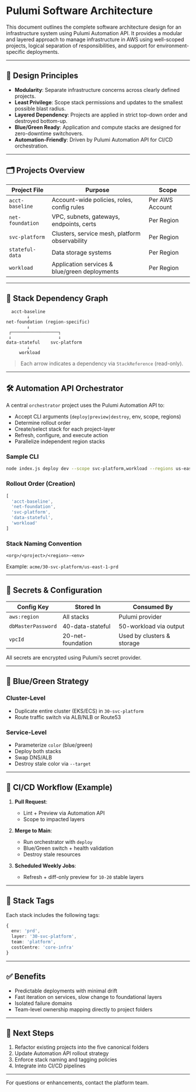 # Pulumi Software Architecture

This document outlines the complete software architecture design for an infrastructure system using Pulumi Automation API. It provides a modular and layered approach to manage infrastructure in AWS using well-scoped projects, logical separation of responsibilities, and support for environment-specific deployments.

---

## 🔧 Design Principles

* **Modularity**: Separate infrastructure concerns across clearly defined projects.
* **Least Privilege**: Scope stack permissions and updates to the smallest possible blast radius.
* **Layered Dependency**: Projects are applied in strict top-down order and destroyed bottom-up.
* **Blue/Green Ready**: Application and compute stacks are designed for zero-downtime switchovers.
* **Automation-Friendly**: Driven by Pulumi Automation API for CI/CD orchestration.

---

## 🗂️ Projects Overview

| Project File     | Purpose                                        | Scope           |
| ---------------- | ---------------------------------------------- | --------------- |
| `acct-baseline`  | Account-wide policies, roles, config rules     | Per AWS Account |
| `net-foundation` | VPC, subnets, gateways, endpoints, certs       | Per Region      |
| `svc-platform`   | Clusters, service mesh, platform observability | Per Region      |
| `stateful-data`  | Data storage systems                           | Per Region      |
| `workload`       | Application services & blue/green deployments  | Per Region      |

---

## 🧱 Stack Dependency Graph

```text
  acct-baseline
        ↓
net-foundation (region-specific)
        ↓
 ┌──────────────────┐
 ↓                  ↓
data-stateful    svc-platform
        ↓
     workload
```

> Each arrow indicates a dependency via `StackReference` (read-only).

---

## 🛠️ Automation API Orchestrator

A central `orchestrator` project uses the Pulumi Automation API to:

* Accept CLI arguments (`deploy|preview|destroy`, env, scope, regions)
* Determine rollout order
* Create/select stack for each project-layer
* Refresh, configure, and execute action
* Parallelize independent region stacks

### Sample CLI

```bash
node index.js deploy dev --scope svc-platform,workload --regions us-east-1
```

### Rollout Order (Creation)

```ts
[
  'acct-baseline',
  'net-foundation',
  'svc-platform',
  'data-stateful',
  'workload'
]
```

### Stack Naming Convention

```
<org>/<project>/<region>-<env>
```

Example: `acme/30-svc-platform/us-east-1-prd`

---

## 🔐 Secrets & Configuration

| Config Key         | Stored In         | Consumed By                |
| ------------------ | ----------------- | -------------------------- |
| `aws:region`       | All stacks        | Pulumi provider            |
| `dbMasterPassword` | 40-data-stateful  | 50-workload via output     |
| `vpcId`            | 20-net-foundation | Used by clusters & storage |

All secrets are encrypted using Pulumi’s secret provider.

---

## 🧪 Blue/Green Strategy

### Cluster-Level

* Duplicate entire cluster (EKS/ECS) in `30-svc-platform`
* Route traffic switch via ALB/NLB or Route53

### Service-Level

* Parameterize `color` (blue/green)
* Deploy both stacks
* Swap DNS/ALB
* Destroy stale color via `--target`

---

## 🚀 CI/CD Workflow (Example)

1. **Pull Request**:

   * Lint + Preview via Automation API
   * Scope to impacted layers

2. **Merge to Main**:

   * Run orchestrator with `deploy`
   * Blue/Green switch + health validation
   * Destroy stale resources

3. **Scheduled Weekly Jobs**:

   * Refresh + diff-only preview for `10-20` stable layers

---

## 🧭 Stack Tags

Each stack includes the following tags:

```ts
{
  env: 'prd',
  layer: '30-svc-platform',
  team: 'platform',
  costCentre: 'core-infra'
}
```

---

## ✅ Benefits

* Predictable deployments with minimal drift
* Fast iteration on services, slow change to foundational layers
* Isolated failure domains
* Team-level ownership mapping directly to project folders

---

## 🔄 Next Steps

1. Refactor existing projects into the five canonical folders
2. Update Automation API rollout strategy
3. Enforce stack naming and tagging policies
4. Integrate into CI/CD pipelines

---

For questions or enhancements, contact the platform team.

